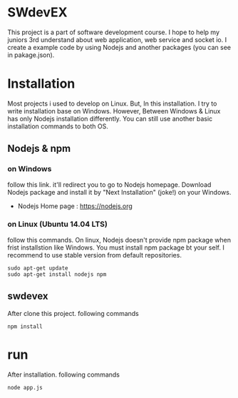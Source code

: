 # SWdevEX
This project is a part of software development course. I hope to help my juniors 3rd understand about web application, web service and socket io. I create a example code by using Nodejs and another packages (you can see in pakage.json).

# Installation
Most projects i used to develop on Linux. But, In this installation. I try to write installation base on Windows. However, Between Windows & Linux has only Nodejs installation differently. You can still use another basic installation commands to both OS.

## Nodejs & npm

### on Windows
follow this link. it'll redirect you to go to Nodejs homepage. Download Nodejs package and install it by "Next Installation" (joke!) on your Windows.
* Nodejs Home page : https://nodejs.org

### on Linux (Ubuntu 14.04 LTS)
follow this commands. On linux, Nodejs doesn't provide npm package when frist installstion like Windows. You must install npm package bt your self. I recommend to use stable version from default repositories.
```
sudo apt-get update
sudo apt-get install nodejs npm
```

## swdevex
After clone this project. following commands
```
npm install
```

# run
After installation. following commands
```
node app.js
```
